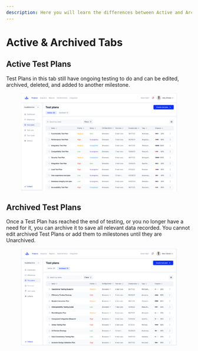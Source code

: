 ```yaml
---
description: Here you will learn the differences between Active and Archived Test Plans
---
```


# Active & Archived Tabs

## Active Test Plans

Test Plans in this tab still have ongoing testing to do and can be edited, archived, deleted, and added to another milestone.&#x20;

<figure><img src="../../.gitbook/assets/image_2024-08-31_180640529.png" alt=""><figcaption></figcaption></figure>

## Archived Test Plans

Once a Test Plan has reached the end of testing, or you no longer have a need for it, you can archive it to save all relevant data recorded. You cannot edit archived Test Plans or add them to milestones until they are Unarchived. &#x20;

<figure><img src="../../.gitbook/assets/image_2024-08-31_180733216.png" alt=""><figcaption></figcaption></figure>
